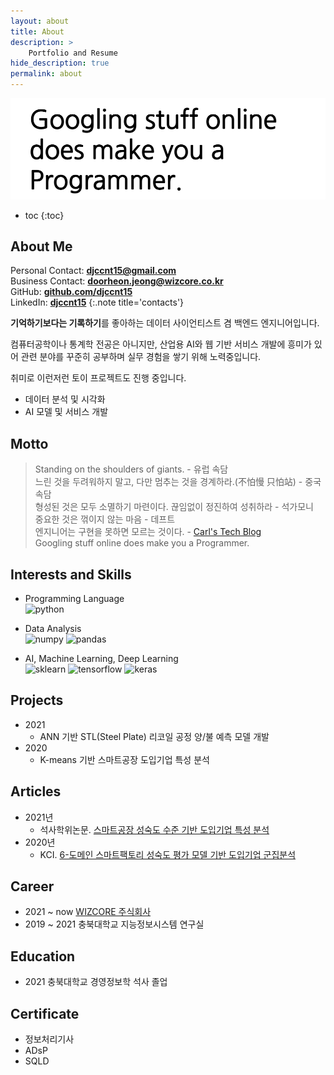 ```yaml
---
layout: about
title: About
description: >
    Portfolio and Resume
hide_description: true
permalink: about
---
```

![googling_does_make_you_a_programmer](/assets/img/blog/googling_does_make_you_a_programmer.png)

* toc
{:toc}

## About Me

Personal Contact: **[djccnt15@gmail.com](mailto:djccnt15@gmail.com)**  
Business Contact: **[doorheon.jeong@wizcore.co.kr](mailto:doorheon.jeong@wizcore.co.kr)**  
GitHub: **[github.com/djccnt15](https://github.com/djccnt15)**  
LinkedIn: **[djccnt15](https://www.linkedin.com/in/djccnt15)**
{:.note title='contacts'}

**기억하기보다는 기록하기**를 좋아하는 데이터 사이언티스트 겸 백엔드 엔지니어입니다.  

컴퓨터공학이나 통계학 전공은 아니지만, 산업용 AI와 웹 기반 서비스 개발에 흥미가 있어 관련 분야를 꾸준히 공부하며 실무 경험을 쌓기 위해 노력중입니다.  

취미로 이런저런 토이 프로젝트도 진행 중입니다.  

- 데이터 분석 및 시각화
- AI 모델 및 서비스 개발

## Motto

> Standing on the shoulders of giants. - 유럽 속담  
> 느린 것을 두려워하지 말고, 다만 멈추는 것을 경계하라.(不怕慢 只怕站) - 중국 속담  
> 형성된 것은 모두 소멸하기 마련이다. 끊임없이 정진하여 성취하라 - 석가모니  
> 중요한 것은 꺾이지 않는 마음 - 데프트  
> 엔지니어는 구현을 못하면 모르는 것이다. - [Carl's Tech Blog](https://wotres.tistory.com/)  
> Googling stuff online does make you a Programmer.  

## Interests and Skills

- Programming Language  
![python](https://img.shields.io/badge/python-3776AB?style=for-the-badge&logo=python&logoColor=white)

- Data Analysis  
![numpy](https://img.shields.io/badge/numpy-013243?style=for-the-badge&logo=numpy&logoColor=white)
![pandas](https://img.shields.io/badge/pandas-150458?style=for-the-badge&logo=pandas&logoColor=white)

- AI, Machine Learning, Deep Learning  
![sklearn](https://img.shields.io/badge/scikit--learn-F7931E?style=for-the-badge&logo=scikit-learn&logoColor=white)
![tensorflow](https://img.shields.io/badge/tensorflow-FF6F00?style=for-the-badge&logo=tensorflow&logoColor=white)
![keras](https://img.shields.io/badge/keras-D00000?style=for-the-badge&logo=keras&logoColor=white)

## Projects

- 2021
    - ANN 기반 STL(Steel Plate) 리코일 공정 양/불 예측 모델 개발
- 2020
    - K-means 기반 스마트공장 도입기업 특성 분석

## Articles

- 2021년
    - 석사학위논문. [스마트공장 성숙도 수준 기반 도입기업 특성 분석](http://www.riss.kr/link?id=T15766958)
- 2020년
    - KCI. [6-도메인 스마트팩토리 성숙도 평가 모델 기반 도입기업 군집분석](https://www.kci.go.kr/kciportal/ci/sereArticleSearch/ciSereArtiView.kci?sereArticleSearchBean.artiId=ART002627006)

<!-- ## Patents -->

<!-- ## Competition -->

## Career

- 2021 ~ now [WIZCORE 주식회사](http://wizcore.co.kr/)  
- 2019 ~ 2021 충북대학교 지능정보시스템 연구실

## Education

- 2021 충북대학교 경영정보학 석사 졸업

## Certificate

- 정보처리기사
- ADsP
- SQLD